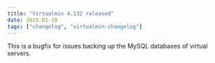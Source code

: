 ```yaml
---
title: "Virtualmin 4.132 released"
date: 2015-01-10
tags: ["changelog", "virtualmin-changelog"]
---
```


This is a bugfix for issues backing up the MySQL databases of virtual servers.
